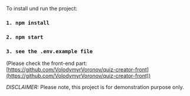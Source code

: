 To install und run the project:

### `1. npm install`

### `2. npm start`

### `3. see the .env.example file`

(Please check the front-end part: [https://github.com/VolodymyrVoronov/quiz-creator-front](https://github.com/VolodymyrVoronov/quiz-creator-front))

_DISCLAIMER:_
Please note, this project is for demonstration purpose only.
